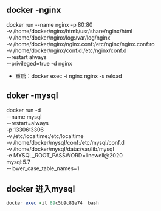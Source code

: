 ## docker -nginx
docker run --name nginx -p 80:80 \
-v /home/docker/nginx/html:/usr/share/nginx/html \
-v /home/docker/nginx/log:/var/log/nginx \
-v /home/docker/nginx/nginx.conf:/etc/nginx/nginx.conf:ro \
-v /home/docker/nginx/conf.d:/etc/nginx/conf.d \
--restart always \
--privileged=true -d nginx
- 重启：docker exec -i nginx nginx -s reload
## doker -mysql
docker run -d \
    --name mysql \
    --restart=always \
    -p 13306:3306 \
    -v /etc/localtime:/etc/localtime \
    -v /home/docker/mysql/conf:/etc/mysql/conf.d \
    -v /home/docker/mysql/data:/var/lib/mysql \
    -e MYSQL_ROOT_PASSWORD=linewell@2020 \
    mysql:5.7 \
    --lower_case_table_names=1



## docker 进入mysql

```ruby
docker exec -it 89c5b9c81e74  bash

```